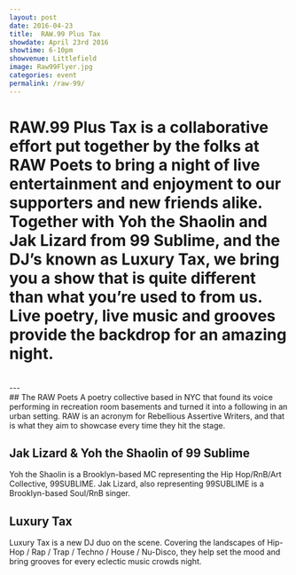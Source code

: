 ```yaml
---
layout: post
date: 2016-04-23
title:  RAW.99 Plus Tax
showdate: April 23rd 2016
showtime: 6-10pm
showvenue: Littlefield
image: Raw99Flyer.jpg
categories: event
permalink: /raw-99/
---
```


# **RAW.99 Plus Tax** is a collaborative effort put together by the folks at RAW Poets to bring a night of live entertainment and enjoyment to our supporters and new friends alike. Together with Yoh the Shaolin and Jak Lizard from 99 Sublime, and the DJ’s known as Luxury Tax, we bring you a show that is quite different than what you’re used to from us. Live poetry, live music and grooves provide the backdrop for an amazing night. 
<br>
---

<br>
## The RAW Poets
A poetry collective based in NYC that found its voice performing in recreation room basements and turned it into a following in an urban setting. RAW is an acronym for Rebellious Assertive Writers, and that is what they aim to showcase every time they hit the stage.

## Jak Lizard & Yoh the Shaolin of 99 Sublime
Yoh the Shaolin is a Brooklyn-based MC representing the Hip Hop/RnB/Art Collective, 99SUBLIME.
Jak Lizard, also representing 99SUBLIME is a Brooklyn-based Soul/RnB singer.


## Luxury Tax
Luxury Tax is a new DJ duo on the scene. Covering the landscapes of Hip-Hop / Rap / Trap / Techno / House / Nu-Disco, they help set the mood and bring grooves for every eclectic music crowds night.
